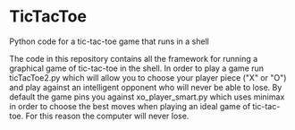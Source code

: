 # TicTacToe
Python code for a tic-tac-toe game that runs in a shell

The code in this repository contains all the framework for running a graphical game of tic-tac-toe in the shell. In order to play a game
run ticTacToe2.py which will allow you to choose your player piece ("X" or "O") and play against an intelligent opponent who will never
be able to lose. By default the game pins you against xo_player_smart.py which uses minimax in order to choose the best moves when playing
an ideal game of tic-tac-toe. For this reason the computer will never lose.
